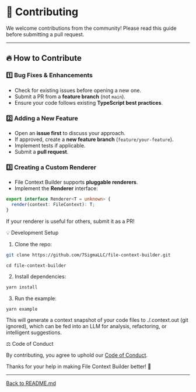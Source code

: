 
# 📜 Contributing



We welcome contributions from the community! Please read this guide before submitting a pull request.

---

## 🔥 How to Contribute

### **1️⃣ Bug Fixes & Enhancements**
- Check for existing issues before opening a new one.
- Submit a PR from a **feature branch** (not `main`).
- Ensure your code follows existing **TypeScript best practices**.

### **2️⃣ Adding a New Feature**
- Open an **issue first** to discuss your approach.
- If approved, create a **new feature branch** (`feature/your-feature`).
- Implement tests if applicable.
- Submit a **pull request**.

### **3️⃣ Creating a Custom Renderer**
- File Context Builder supports **pluggable renderers**.
- Implement the **Renderer** interface:

```ts
export interface Renderer<T = unknown> {
  render(context: FileContext): T;
}
```

If your renderer is useful for others, submit it as a PR!

💡 Development Setup

1.	Clone the repo:

```bash
git clone https://github.com/7SigmaLLC/file-context-builder.git
```

```
cd file-context-builder
```

2.	Install dependencies:

```bash
yarn install
```


3.	Run the example:

```
yarn example
```

This will generate a context snapshot of your code files to ./.context.out (git ignored), which can be fed into an LLM for analysis, refactoring, or intelligent suggestions.


⚖️ Code of Conduct

By contributing, you agree to uphold our [Code of Conduct](./CODE_OF_CONDUCT.md).

Thanks for your help in making File Context Builder better! 🚀

---

[Back to README.md](./README.md)


